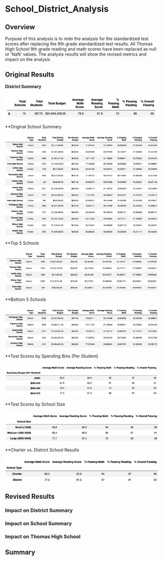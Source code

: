 # School_District_Analysis

## Overview

Purpose of this analysis is to redo the analysis for the standardized test scores after replacing the 9th grade standardized test results. All Thomas High School 9th grade reading and math scores have been replaced as null or 'NaN' values. The analysis results will show the revised metrics and impact on the analysis


## Original Results

**District Summary**

![](https://github.com/srfassihi/School_District_Analysis/blob/0272032d71da5dd1316569b3ccd8900babdf9020/Resources/Original%20Analysis/Screen%20Shot%202021-11-21%20at%2010.16.38%20PM.png)

**Original School Summary

![](https://github.com/srfassihi/School_District_Analysis/blob/b7438557ec8ad23be7710a6e491723168e1f301e/Resources/Original%20Analysis/Screen%20Shot%202021-11-21%20at%2010.18.57%20PM.png)

**Top 5 Schools

![](https://github.com/srfassihi/School_District_Analysis/blob/b7438557ec8ad23be7710a6e491723168e1f301e/Resources/Original%20Analysis/Screen%20Shot%202021-11-21%20at%2010.19.30%20PM.png)

**Bottom 5 Schools

![](https://github.com/srfassihi/School_District_Analysis/blob/b7438557ec8ad23be7710a6e491723168e1f301e/Resources/Original%20Analysis/Screen%20Shot%202021-11-21%20at%2010.19.44%20PM.png)

**Test Scores by Spending Bins (Per Student)

![](https://github.com/srfassihi/School_District_Analysis/blob/b7438557ec8ad23be7710a6e491723168e1f301e/Resources/Original%20Analysis/Screen%20Shot%202021-11-21%20at%2010.21.32%20PM.png)

**Test Scores by School Size

![](https://github.com/srfassihi/School_District_Analysis/blob/b7438557ec8ad23be7710a6e491723168e1f301e/Resources/Original%20Analysis/Screen%20Shot%202021-11-21%20at%2010.22.24%20PM.png)

**Charter vs. District School Results

![](https://github.com/srfassihi/School_District_Analysis/blob/b7438557ec8ad23be7710a6e491723168e1f301e/Resources/Original%20Analysis/Screen%20Shot%202021-11-21%20at%2010.22.41%20PM.png)

## Revised Results

### Impact on District Summary

### Impact on School Summary



### Impact on Thomas High School


## Summary
